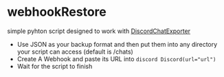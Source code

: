 # webhookRestore
simple pyhton script designed to work with [DiscordChatExporter](https://github.com/Tyrrrz/DiscordChatExporter)

- Use JSON as your backup format and then put them into any directory your script can access (default is /chats)
- Create A Webhook and paste its URL into ```discord Discord(url="url")```
- Wait for the script to finish
